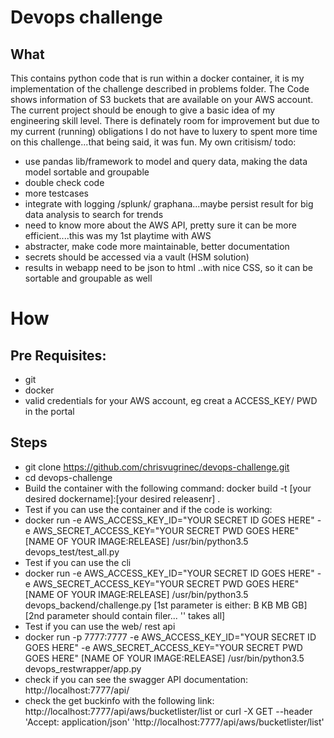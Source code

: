 # Devops challenge

## What

This contains python code that is run within a docker container, it is my implementation of the challenge described in problems folder.
The Code shows information of S3 buckets that are available on your AWS account.
The current project should be enough to give a basic idea of my engineering skill level.
There is definately room for improvement but due to my current (running) obligations I do not have to luxery to spent more time on this challenge...that being said, it was fun.
My own critisism/ todo:
   * use pandas lib/framework to model and query data, making the data model sortable and groupable
   * double check code
   * more testcases
   * integrate with logging /splunk/ graphana...maybe persist result for big data analysis to search for trends
   * need to know more about the AWS API, pretty sure it can be more efficient....this was my 1st playtime with AWS
   * abstracter, make code more maintainable, better documentation
   * secrets should be accessed via a vault (HSM solution)
   * results in webapp need to be json to html ..with nice CSS, so it can be sortable and groupable as well

# How 

## Pre Requisites:
* git
* docker
* valid credentials for your AWS account, eg creat a ACCESS_KEY/ PWD in the portal

## Steps   
* git clone https://github.com/chrisvugrinec/devops-challenge.git
* cd devops-challenge
* Build the container with the following command: docker build -t [your desired dockername]:[your desired releasenr] .
* Test if you can use the container and if the code is working:
* docker run -e AWS_ACCESS_KEY_ID="YOUR SECRET ID GOES HERE" -e AWS_SECRET_ACCESS_KEY="YOUR SECRET PWD GOES HERE"  [NAME OF YOUR IMAGE:RELEASE]  /usr/bin/python3.5 devops_test/test_all.py
* Test if you can use the cli
* docker run -e AWS_ACCESS_KEY_ID="YOUR SECRET ID GOES HERE" -e AWS_SECRET_ACCESS_KEY="YOUR SECRET PWD GOES HERE"  [NAME OF YOUR IMAGE:RELEASE]  /usr/bin/python3.5 devops_backend/challenge.py [1st parameter is either: B KB MB GB] [2nd parameter should contain filer... '' takes all]
* Test if you can use the web/ rest api
* docker run -p 7777:7777 -e AWS_ACCESS_KEY_ID="YOUR SECRET ID GOES HERE" -e AWS_SECRET_ACCESS_KEY="YOUR SECRET PWD GOES HERE"  [NAME OF YOUR IMAGE:RELEASE]  /usr/bin/python3.5  devops_restwrapper/app.py
* check if you can see the swagger API documentation: http://localhost:7777/api/
* check the get buckinfo with the following link: http://localhost:7777/api/aws/bucketlister/list or curl -X GET --header 'Accept: application/json' 'http://localhost:7777/api/aws/bucketlister/list'
